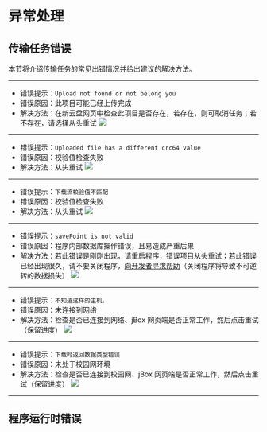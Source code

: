 # 异常处理
## 传输任务错误
本节将介绍传输任务的常见出错情况并给出建议的解决方法。
***
- 错误提示：`Upload not found or not belong you`
- 错误原因：此项目可能已经上传完成
- 解决方法：在新云盘网页中检查此项目是否存在，若存在，则可取消任务；若不存在，请选择从头重试
![](https://s2.loli.net/2023/10/16/uSNRwVfqZD24UpJ.png)
***
- 错误提示：`Uploaded file has a different crc64 value`
- 错误原因：校验值检查失败
- 解决方法：从头重试
![](https://s2.loli.net/2023/10/16/sv5YRXk3Lr28uym.png)
***
- 错误提示：`下载流校验值不匹配`
- 错误原因：校验值检查失败
- 解决方法：从头重试
![](https://s2.loli.net/2023/10/16/LA4mnaVG5psJqxC.png)
***
- 错误提示：`savePoint is not valid`
- 错误原因：程序内部数据库操作错误，且易造成严重后果
- 解决方法：若此错误是刚刚出现，请重启程序，错误项目从头重试；若此错误已经出现很久，请不要关闭程序，[向开发者寻求帮助](/feedback)（关闭程序将导致不可逆转的数据损失）
![](https://s2.loli.net/2023/10/16/wWftTiqgaNroEe8.png)
***
- 错误提示：`不知道这样的主机。`
- 错误原因：未连接到网络
- 解决方法：检查是否已连接到网络、jBox 网页端是否正常工作，然后点击重试（保留进度）
![](https://s2.loli.net/2023/10/16/4SVgOANfPXZ6k7C.png)
***
- 错误提示：`下载时返回数据类型错误`
- 错误原因：未处于校园网环境
- 解决方法：检查是否已连接到校园网、jBox 网页端是否正常工作，然后点击重试（保留进度）
![](https://s2.loli.net/2023/10/16/Lm9frZA8W16HtlO.png)
***

## 程序运行时错误
